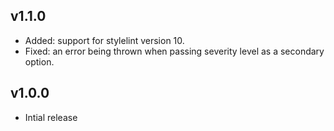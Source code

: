 ## v1.1.0

- Added: support for stylelint version 10.
- Fixed: an error being thrown when passing severity level as a secondary option.

## v1.0.0

- Intial release
